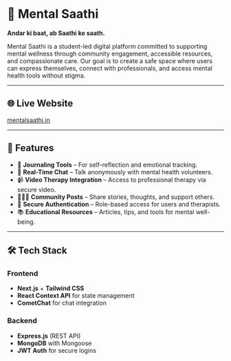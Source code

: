 
# 🧠 Mental Saathi

**Andar ki baat, ab Saathi ke saath.**

Mental Saathi is a student-led digital platform committed to supporting mental wellness through community engagement, accessible resources, and compassionate care. Our goal is to create a safe space where users can express themselves, connect with professionals, and access mental health tools without stigma.

---

## 🌐 Live Website
[mentalsaathi.in](https://mentalsaathi.in)

---

## 🚀 Features

- 📝 **Journaling Tools** – For self-reflection and emotional tracking.
- 💬 **Real-Time Chat** – Talk anonymously with mental health volunteers.
- 📹 **Video Therapy Integration** – Access to professional therapy via secure video.
- 🧑‍🤝‍🧑 **Community Posts** – Share stories, thoughts, and support others.
- 🔐 **Secure Authentication** – Role-based access for users and therapists.
- 📚 **Educational Resources** – Articles, tips, and tools for mental well-being.

---

## 🛠️ Tech Stack

### Frontend
- **Next.js** + **Tailwind CSS**
- **React Context API** for state management
- **CometChat** for chat integration

### Backend
- **Express.js** (REST API)
- **MongoDB** with Mongoose
- **JWT Auth** for secure logins

